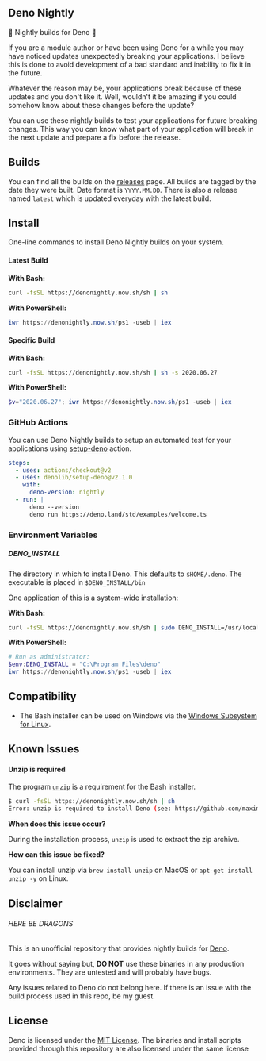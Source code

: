 ## Deno Nightly

🌙 Nightly builds for Deno 🦕

If you are a module author or have been using Deno for a while you may have noticed updates unexpectedly breaking your applications. I believe this is done to avoid development of a bad standard and inability to fix it in the future.

Whatever the reason may be, your applications break because of these updates and you don't like it. Well, wouldn't it be amazing if you could somehow know about these changes before the update?

You can use these nightly builds to test your applications for future breaking changes. This way you can know what part of your application will break in the next update and prepare a fix before the release.

## Builds

You can find all the builds on the [releases](https://github.com/maximousblk/deno_nightly/releases) page. All builds are tagged by the date they were built. Date format is `YYYY.MM.DD`. There is also a release named `latest` which is updated everyday with the latest build.

## Install

One-line commands to install Deno Nightly builds on your system.

#### Latest Build

**With Bash:**

```sh
curl -fsSL https://denonightly.now.sh/sh | sh
```

**With PowerShell:**

```powershell
iwr https://denonightly.now.sh/ps1 -useb | iex
```

#### Specific Build

**With Bash:**

```sh
curl -fsSL https://denonightly.now.sh/sh | sh -s 2020.06.27
```

**With PowerShell:**

```powershell
$v="2020.06.27"; iwr https://denonightly.now.sh/ps1 -useb | iex
```

### GitHub Actions

You can use Deno Nightly builds to setup an automated test for your applications using [setup-deno](https://github.com/denolib/setup-deno) action.

```yml
steps:
  - uses: actions/checkout@v2
  - uses: denolib/setup-deno@v2.1.0
    with:
      deno-version: nightly
  - run: |
      deno --version
      deno run https://deno.land/std/examples/welcome.ts
```

### Environment Variables

##### DENO_INSTALL

The directory in which to install Deno. This defaults to `$HOME/.deno`. The executable is placed in `$DENO_INSTALL/bin`

One application of this is a system-wide installation:

**With Bash:**

```sh
curl -fsSL https://denonightly.now.sh/sh | sudo DENO_INSTALL=/usr/local sh
```

**With PowerShell:**

```powershell
# Run as administrator:
$env:DENO_INSTALL = "C:\Program Files\deno"
iwr https://denonightly.now.sh/ps1 -useb | iex
```

## Compatibility

- The Bash installer can be used on Windows via the [Windows Subsystem for Linux](https://docs.microsoft.com/en-us/windows/wsl/about).

## Known Issues

#### Unzip is required

The program [`unzip`](https://linux.die.net/man/1/unzip) is a requirement for the Bash installer.

```sh
$ curl -fsSL https://denonightly.now.sh/sh | sh
Error: unzip is required to install Deno (see: https://github.com/maximousblk/deno_nightly#unzip-is-required).
```

**When does this issue occur?**

During the installation process, `unzip` is used to extract the zip archive.

**How can this issue be fixed?**

You can install unzip via `brew install unzip` on MacOS or `apt-get install unzip -y` on Linux.

## Disclaimer

###### HERE BE DRAGONS

This is an unofficial repository that provides nightly builds for [Deno](https://deno.land/).

It goes without saying but, **DO NOT** use these binaries in any production environments. They are untested and will probably have bugs.

Any issues related to Deno do not belong here. If there is an issue with the build process used in this repo, be my guest.

## License

Deno is licensed under the [MIT License](https://github.com/denoland/deno/blob/master/LICENSE). The binaries and install scripts provided through this repository are also licensed under the same license

